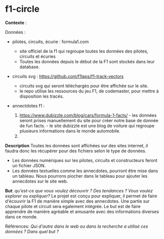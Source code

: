 # f1-circle

**Contexte** : 

Données : 
- pilotes, circuits, écurie : formula1.com
  - site officiel de la f1 qui regroupe toutes les données des pilotes, circuits et écuries
  - Toutes les données depuis le début de la F1 sont stockés dans leur database.
   
- circuits svg : https://github.com/f1laps/f1-track-vectors
  - circuits svg qui seront téléchargés pour être affichée sur le site.
  - le repo utilise les ressources du jeu F1, de codemaster, pour mettre à disposition les tracés. 

- annectdotes f1 :
    1. https://www.dubizzle.com/blog/cars/formula-1-facts/
      - les données seront prises manuellement du site pour créer notre base de donnée de fun facts.
      - le site dubizzle est une blog de voiture qui regroupe plusieurs informations dans le monde automobile.
    2. 

**Description** 
 Toutes les données sont affichées sur des sites internet, il faudra donc les récupérer pour des fichiers selon le type de données. 
 - Les données numériques sur les pilotes, circuits et constructeurs feront un fichier JSON. 
 - Les données textuelles comme les annecdotes, pourront être mise dans un tableau. Nous pourrons piocher dans le tableau pour ajouter les annecdotes sur le site web. 

**But**: 
_qu'est-ce que vous voulez découvrir ? Des tendances ? Vous voulez explorer ou expliquer?_
Le projet est conçu pour expliquer, il permet de faire d'écouvrir la F1 de manière simple avec des annecdotes. Une partie sur chaque pilote et circuit sera egalement intégrée.
Le but est de faire apprendre de manière agréable et amusante avec des informations diverses dans ce monde. 

Références: 
_Qui d'autre dans le web ou dans la recherche a utilisé ces données ? Dans quel but ?_
